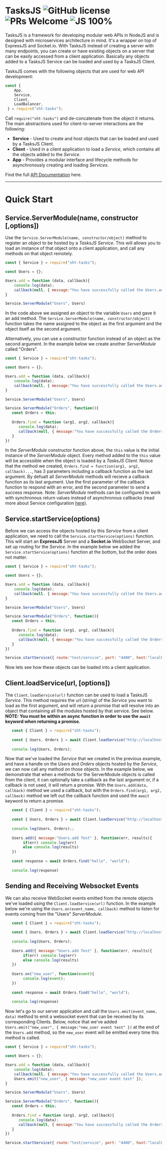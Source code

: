 # TasksJS ![GitHub license](https://img.shields.io/badge/license-MIT-blue.svg) ![PRs Welcome](https://img.shields.io/badge/PRs-welcome-blue.svg) ![JS 100%](https://img.shields.io/badge/JavaScript-100%25-green)

TasksJS is a framework for developing modular web APIs in NodeJS and is designed with microservices architecture in mind. It's a wrapper on top of ExpressJS and Socket.io. With TasksJS instead of creating a server with many endpoints, you can create or have existing objects on a server that can be easily accessed from a client application. Basically any objects added to a TasksJS Service can be loaded and used by a TasksJS Client. 

TasksJS comes with the following objects that are used for web API development: 
```javascript
const { 
    App,
    Service,
    Client,
    LoadBalancer,
 } = require("sht-tasks");
```

Call ```require("sht-tasks")``` and de-concatenate from the object it returns. The main  abstractions used for client-to-server interactions are the following:

- **Service** - Used to create and host objects that can be loaded and used by a TasksJS Client. 
- **Client** - Used in a client application to load a *Service*, which contains all the objects added to the *Service*.
- **App** - Provides a modular interface and lifecycle methods for asynchronously creating and loading *Services*. 

Find the full [API Documentation](https://github.com/Odion100/TasksJS/blob/tasksjs2.0/API.md#tasksjs-api-documentation) here.

---

# Quick Start

## Service.ServerModule(name, constructor [,options])
Use the ```Service.ServerModule(name, constructor/object)``` method to register an object to be hosted by a *TasksJS Service*. This will allows you to load an instance of that object onto a client application, and call any methods on that object remotely.

```javascript
const { Service } = require("sht-tasks");

const Users = {};

Users.add = function (data, callback){
    console.log(data);
    callback(null, { message:"You have successfully called the Users.add method" });
}

Service.ServerModule("Users", Users)
```
In the code above we assigned an object to the variable ```Users``` and gave it an add method. The ```Service.ServerModule(name, constructor/object)``` function takes the name assigned to the object as the first argument and the object itself as the second argument. 

Alternatively, you can use a constructor function instead of an object as the second argument. In the example below we create another *ServerModule* called 
"Orders". 
```javascript
const { Service } = require("sht-tasks");

const Users = {};

Users.add = function (data, callback){
    console.log(data);
    callback(null, { message:"You have successfully called the Users.add method" });
}

Service.ServerModule("Users", Users)

Service.ServerModule("Orders", function(){
   const Orders = this;
   
   Orders.find = function (arg1, arg2, callback){
      console.log(data);
      callback(null, { message:"You have successfully called the Orders.find method" });
   }
})
```
In the *ServerModule* constructor function above, the `this` value is the initial instance of the *ServerModule* object. Every method added to the ` this ` value will be accessible when the object is loaded by a *TasksJS Client*. Notice that the method we created, ```Orders.find = function(arg1, arg2, callback)...```, has  3 parameters including a callback function as the last argument. By defualt all *ServerModule* methods will recieve a callback function as its last argument. Use the first parameter of the callback function to respond with an error, and the second parameter to send a success response. Note: *ServerModule* methods can be configured to work with synchronous return values instead of asynchronous callbacks (read more about Service configuration [here](https://github.com/Odion100/TasksJS/blob/tasksjs2.0/API.md#apploadserviceurl)).

## Service.startService(options)

Before we can access the objects hosted by this *Service* from a client application, we need to call the ```Service.startService(options)``` function. This will start an **ExpressJS** Server and a **Socket.io** WebSocket Server, and set up routing for the *Service*. In the example below we added the ```Service.startService(options)``` function at the bottom, but the order does not matter. 

```javascript
const { Service } = require("sht-tasks");

const Users = {};

Users.add = function (data, callback){
    console.log(data);
    callback(null, { message:"You have successfully called the Users.add method" });
}

Service.ServerModule("Users", Users)

Service.ServerModule("Orders", function(){
   const Orders = this;
   
   Orders.find = function (arg1, arg2, callback){
      console.log(data);
      callback(null, { message:"You have successfully called the Orders.find method" });
   }
})

Service.startService({ route:"test/service", port: "4400", host:"localhost" })
```
Now lets see how these objects can be loaded into a client application.

## Client.loadService(url, [options])

The ```Client.loadService(url)``` function can be used to load a TasksJS *Service*. This method requires the url (string) of the *Service* you want to load as the first argument, and will return a promise that will resolve into an object that containing all the modules hosted by that service. See below. **NOTE: You must be within an async function in order to use the ```await``` keyword when returning a promise.**
```javascript
   const { Client } = require("sht-tasks");
   
   const { Users, Orders } = await Client.loadService("http://localhost:4400/test/service");
   
   console.log(Users, Orders);
```
Now that we've loaded the *Service* that we created in the previous example, and have a handle on the *Users* and *Orders* objects hosted by the *Service*, we can now call any method on those objects. In the example below, we demonstrate that when a methods for the ServerModule objects is called from the client, it can optionally take a callback as the last argument or, if a callback is not used, it will return a promise. With the ```Users.add(data, callback)``` method we used a callback, but with the ```Orders.find(arg1, arg2, callback)``` method we left out the callback function and used the ```await``` keyword to return a promise.

```javascript
   const { Client } = require("sht-tasks");
   
   const { Users, Orders } = await Client.loadService("http://localhost:4400/test/service");
   
   console.log(Users, Orders);;
   
   Users.add({ message:"Users.add Test" }, function(err, results){
        if(err) console.log(err)
        else console.log(results)
   })
   
   const response = await Orders.find("hello", "world");
   
   console.log(response) 
```
## Sending and Receiving Websocket Events
We can also receive WebSocket events emitted from the remote objects we've loaded using the ```Client.loadService(url)``` function. In the example below we're using the  ```Users.on(event_name, callback)``` method to listen for events coming from the "Users" *ServerModule*.

```javascript
   const { Client } = require("sht-tasks");
   
   const { Users, Orders } = await Client.loadService("http://localhost:4400/test/service");
   
   console.log(Users, Orders);
   
   Users.add({ message:"Users.add Test" }, function(err, results){
        if(err) console.log(err)
        else console.log(results)
   })
   
   Users.on("new_user", function(event){
        console.log(event);
   })
   
   const response = await Orders.find("hello", "world");
   
   console.log(response)
```
Now let's go to our server application and call the ```Users.emit(event_name, data)``` method to emit a websocket event that can be received by its corresponding Clients. Below, notice that we've added ```Users.emit("new_user", { message:"new_user event test" })``` at the end of the ```Users.add``` method, so the ```new_user``` event will be emitted every time this method is called.
```javascript
const { Service } = require("sht-tasks");

const Users = {};

Users.add = function (data, callback){
    console.log(data);
    callback(null, { message:"You have successfully called the Users.add method" });
    Users.emit("new_user", { message:"new_user event test" });
}

Service.ServerModule("Users", Users)

Service.ServerModule("Orders", function(){
   const Orders = this;
   
   Orders.find = function (arg1, arg2, callback){
      console.log(data);
      callback(null, { message:"You have successfully called the Orders.find method" });
   }
})

Service.startService({ route:"test/service", port: "4400", host:"localhost" })
```
